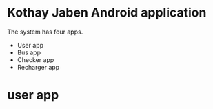 
# Kothay Jaben Android application



The system has four apps.

* User app
* Bus app
* Checker app
* Recharger app

# user app
